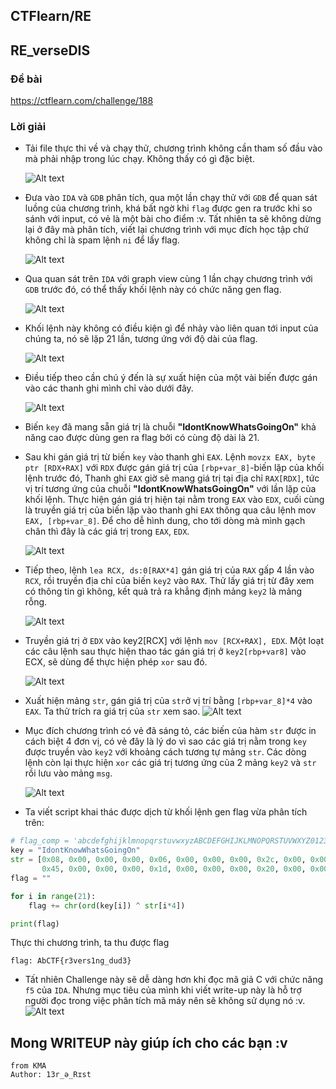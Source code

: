 ## CTFlearn/RE

## RE_verseDIS

### Đề bài

https://ctflearn.com/challenge/188

### Lời giải

- Tải file thực thi về và chạy thử, chương trình không cần tham số đầu vào mà phải nhập trong lúc chạy. Không thấy có gì đặc biệt.

  ![Alt text](IMG/RE_verseDIS/image.png)

- Đưa vào `IDA` và `GDB` phân tích, qua một lần chạy thử với `GDB` để quan sát luồng của chương trình, khá bất ngờ khi `flag` được gen ra trước khi so sánh với input, có vẻ là một bài cho điểm :v. Tất nhiên ta sẽ không dừng lại ở đây mà phân tích, viết lại chương trình với mục đích học tập chứ không chỉ là spam lệnh `ni` để lấy flag.

  ![Alt text](IMG/RE_verseDIS/image-1.png)

- Qua quan sát trên `IDA` với graph view cùng 1 lần chạy chương trình với `GDB` trước đó, có thể thấy khối lệnh này có chức năng gen flag.

  ![Alt text](IMG/RE_verseDIS/image-2.png)

- Khối lệnh này không có điều kiện gì để nhảy vào liên quan tới input của chúng ta, nó sẽ lặp 21 lần, tương ứng với độ dài của flag.

  ![Alt text](IMG/RE_verseDIS/image-3.png)

- Điều tiếp theo cần chú ý đến là sự xuất hiện của một vài biến được gán vào các thanh ghi mình chỉ vào dưới đây.

  ![Alt text](IMG/RE_verseDIS/image-4.png)

- Biến `key` đã mang sẵn giá trị là chuỗi <b>"IdontKnowWhatsGoingOn"</b> khả năng cao được dùng gen ra flag bởi có cùng độ dài là 21.
- Sau khi gán giá trị từ biến `key` vào thanh ghi `EAX`. Lệnh `movzx EAX, byte ptr [RDX+RAX]` với `RDX` được gán giá trị của `[rbp+var_8]`-biến lặp của khối lệnh trước đó, Thanh ghi `EAX` giờ sẽ mang giá trị tại địa chỉ `RAX[RDX]`, tức vị trí tương ứng của chuỗi <b>"IdontKnowWhatsGoingOn"</b> với lần lặp của khối lệnh. Thực hiện gán giá trị hiện tại nằm trong `EAX` vào `EDX`, cuối cùng là truyền giá trị của biến lặp vào thanh ghi `EAX` thông qua câu lệnh mov `EAX, [rbp+var_8]`. Để cho dễ hình dung, cho tới dòng mà mình gạch chân thì đây là các giá trị trong `EAX`, `EDX`.

  ![Alt text](IMG/RE_verseDIS/image-5.png)

- Tiếp theo, lệnh `lea RCX, ds:0[RAX*4]` gán giá trị của `RAX` gấp 4 lần vào `RCX`, rồi truyền địa chỉ của biến `key2` vào `RAX`. Thử lấy giá trị từ đây xem có thông tin gì không, kết quả trả ra khẳng định mảng `key2` là mảng rỗng.

  ![Alt text](IMG/RE_verseDIS/image-6.png)

- Truyền giá trị ở `EDX` vào key2[RCX] với lệnh `mov [RCX+RAX], EDX`. Một loạt các câu lệnh sau thực hiện thao tác gán giá trị ở `key2[rbp+var8]` vào ECX, sẽ dùng để thực hiện phép `xor` sau đó.

  ![Alt text](IMG/RE_verseDIS/image-7.png)

- Xuất hiện mảng `str`, gán giá trị của `str`ở vị trí bằng `[rbp+var_8]*4` vào `EAX`. Ta thử trích ra giá trị của `str` xem sao.
  ![Alt text](IMG/RE_verseDIS/image-8.png)
- Mục đích chương trình có vẻ đã sáng tỏ, các biến của hàm `str` được in cách biệt 4 đơn vị, có vẻ đây là lý do vì sao các giá trị nằm trong `key` được truyền vào `key2` với khoảng cách tương tự mảng `str`. Các dòng lệnh còn lại thực hiện `xor` các giá trị tương ứng của 2 mảng `key2` và `str` rồi lưu vào mảng `msg`.

  ![Alt text](IMG/RE_verseDIS/image-9.png)

- Ta viết script khai thác được dịch từ khối lệnh gen flag vừa phân tích trên:

```python
# flag_comp = 'abcdefghijklmnopqrstuvwxyzABCDEFGHIJKLMNOPQRSTUVWXYZ0123456789!@#$%^&*()_+-=<>,.?/{}[]\|~'
key = "IdontKnowWhatsGoingOn"
str = [0x08, 0x00, 0x00, 0x00, 0x06, 0x00, 0x00, 0x00, 0x2c, 0x00, 0x00, 0x00, 0x3a, 0x00, 0x00, 0x00, 0x32, 0x00, 0x00, 0x00, 0x30, 0x00, 0x00, 0x00, 0x1c, 0x00, 0x00, 0x00, 0x5c, 0x00, 0x00, 0x00, 0x01, 0x00, 0x00, 0x00, 0x32, 0x00, 0x00, 0x00, 0x1a, 0x00, 0x00, 0x00, 0x12, 0x00, 0x00, 0x00,
       0x45, 0x00, 0x00, 0x00, 0x1d, 0x00, 0x00, 0x00, 0x20, 0x00, 0x00, 0x00, 0x30, 0x00, 0x00, 0x00, 0x0d, 0x00, 0x00, 0x00, 0x1b, 0x00, 0x00, 0x00, 0x03, 0x00, 0x00, 0x00, 0x7c, 0x00, 0x00, 0x00, 0x13, 0x00, 0x00, 0x00, 0x00, 0x00, 0x00, 0x00, 0x00, 0x00, 0x00, 0x00, 0x00, 0x00, 0x00, 0x00]
flag = ""

for i in range(21):
    flag += chr(ord(key[i]) ^ str[i*4])

print(flag)

```

Thực thi chương trình, ta thu được flag

```
flag: AbCTF{r3vers1ng_dud3}
```

- Tất nhiên Challenge này sẽ dễ dàng hơn khi đọc mã giả C với chức năng `f5` của `IDA`. Nhưng mục tiêu của mình khi viết write-up này là hỗ trợ người đọc trong việc phân tích mã máy nên sẽ không sử dụng nó :v.
  ![Alt text](IMG/RE_verseDIS/image-10.png)

## Mong WRITEUP này giúp ích cho các bạn :v

```
from KMA
Author: 13r_ə_Rɪst
```
